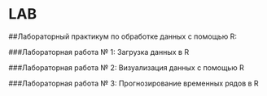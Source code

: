 # LAB

##Лабораторный практикум по обработке данных с помощью R:

###Лабораторная работа № 1: Загрузка данных в R

###Лабораторная работа № 2: Визуализация данных c помощью R

###Лабораторная работа № 3: Прогнозирование временных рядов в R

